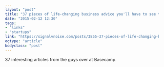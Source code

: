 ```yaml
---
layout: "post"
title: "37 pieces of life-changing business advice you'll have to see to believe"
date: "2015-02-12 12:30"
tags: 
- "links"
- "startups"
link: "https://signalvnoise.com/posts/3855-37-pieces-of-life-changing-business-advice-youll-have-to-see-to-believe"
ogtype: "article"
bodyclass: "post"
---
```


37 interesting articles from the guys over at Basecamp.